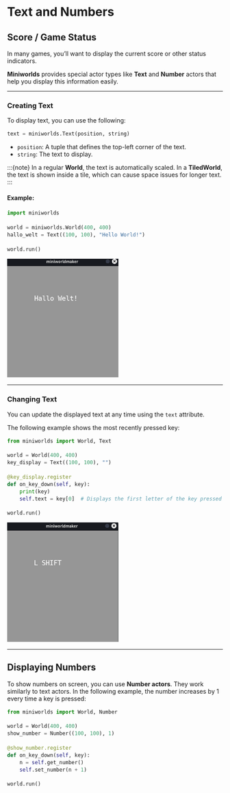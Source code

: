 # Text and Numbers

## Score / Game Status

In many games, you’ll want to display the current score or other status indicators.

**Miniworlds** provides special actor types like **Text** and **Number** actors that help you display this information easily.

---

### Creating Text

To display text, you can use the following:

```python
text = miniworlds.Text(position, string)
```

* `position`: A tuple that defines the top-left corner of the text.
* `string`: The text to display.

\:::{note}
In a regular **World**, the text is automatically scaled.
In a **TiledWorld**, the text is shown inside a tile, which can cause space issues for longer text.
\:::

#### Example:

```python
import miniworlds 

world = miniworlds.World(400, 400)
hallo_welt = Text((100, 100), "Hello World!")

world.run()
```

<img src="../_images/text1.png" width=260px alt="Text example"/>

---

### Changing Text

You can update the displayed text at any time using the `text` attribute.

The following example shows the most recently pressed key:

```python
from miniworlds import World, Text

world = World(400, 400)
key_display = Text((100, 100), "")

@key_display.register
def on_key_down(self, key):
    print(key)
    self.text = key[0]  # Displays the first letter of the key pressed

world.run()
```

<img src="../_images/text2.png" width=260px alt="Text with key input"/>

---

## Displaying Numbers

To show numbers on screen, you can use **Number actors**.
They work similarly to text actors.
In the following example, the number increases by 1 every time a key is pressed:

```python
from miniworlds import World, Number

world = World(400, 400)
show_number = Number((100, 100), 1)

@show_number.register
def on_key_down(self, key):
    n = self.get_number()
    self.set_number(n + 1)

world.run()
```
